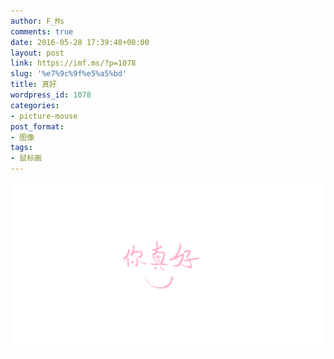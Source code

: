 ```yaml
---
author: F_Ms
comments: true
date: 2016-05-28 17:39:48+00:00
layout: post
link: https://imf.ms/?p=1078
slug: '%e7%9c%9f%e5%a5%bd'
title: 真好
wordpress_id: 1078
categories:
- picture-mouse
post_format:
- 图像
tags:
- 鼠标画
---
```


![你真好_20160526](/img/post/wp/2016/05/你真好_20160526.png)
